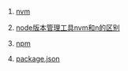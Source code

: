 1. [nvm](nvm.md)

2. [node版本管理工具nvm和n的区别](nvm和n的不同.md)

3. [npm](npm.md)

4. [package.json](package.json.md)